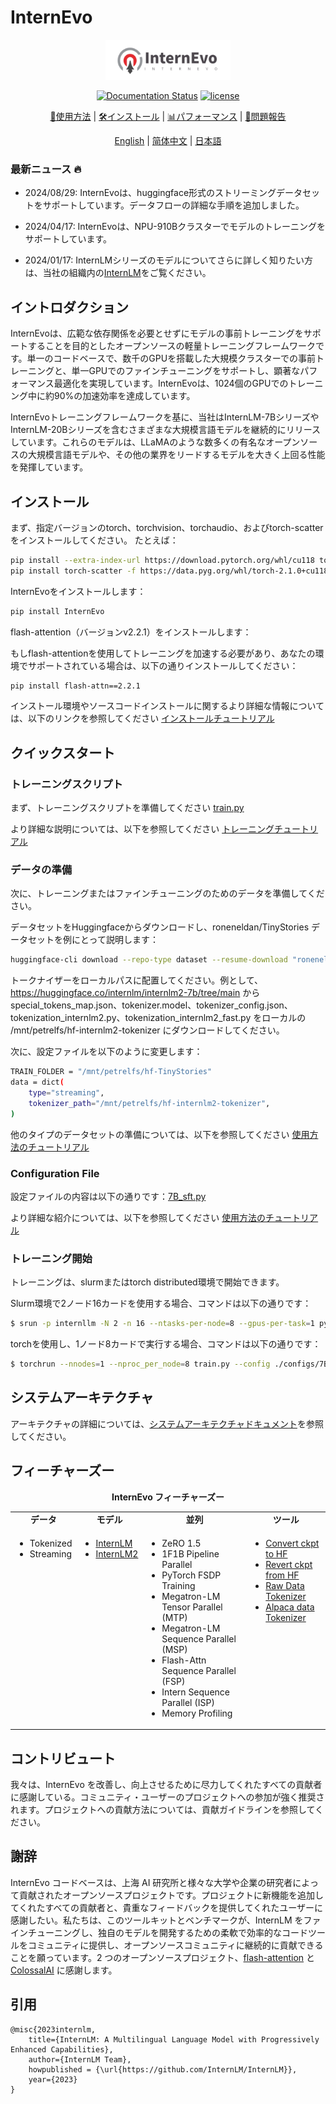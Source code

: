 # InternEvo

<div align="center">

<img src="./doc/imgs/InternEvo_logo.png" width="200"/>

[![Documentation Status](https://readthedocs.org/projects/internevo/badge/?version=latest)](https://internevo.readthedocs.io/zh_CN/latest/?badge=latest)
[![license](./doc/imgs/license.svg)](./LICENSE)

[📘使用方法](./doc/en/usage.md) |
[🛠️インストール](./doc/en/install.md) |
[📊パフォーマンス](./doc/en/train_performance.md) |
[🤔問題報告](https://github.com/InternLM/InternEvo/issues/new)

[English](./README.md) |
[简体中文](./README-zh-Hans.md) |
[日本語](./README-ja-JP.md)

</div>


### 最新ニュース 🔥

- 2024/08/29: InternEvoは、huggingface形式のストリーミングデータセットをサポートしています。データフローの詳細な手順を追加しました。

- 2024/04/17: InternEvoは、NPU-910Bクラスターでモデルのトレーニングをサポートしています。

- 2024/01/17: InternLMシリーズのモデルについてさらに詳しく知りたい方は、当社の組織内の[InternLM](https://github.com/InternLM/InternLM)をご覧ください。


## イントロダクション

InternEvoは、広範な依存関係を必要とせずにモデルの事前トレーニングをサポートすることを目的としたオープンソースの軽量トレーニングフレームワークです。単一のコードベースで、数千のGPUを搭載した大規模クラスターでの事前トレーニングと、単一GPUでのファインチューニングをサポートし、顕著なパフォーマンス最適化を実現しています。InternEvoは、1024個のGPUでのトレーニング中に約90%の加速効率を達成しています。

InternEvoトレーニングフレームワークを基に、当社はInternLM-7BシリーズやInternLM-20Bシリーズを含むさまざまな大規模言語モデルを継続的にリリースしています。これらのモデルは、LLaMAのような数多くの有名なオープンソースの大規模言語モデルや、その他の業界をリードするモデルを大きく上回る性能を発揮しています。

## インストール

まず、指定バージョンのtorch、torchvision、torchaudio、およびtorch-scatterをインストールしてください。
たとえば：
```bash
pip install --extra-index-url https://download.pytorch.org/whl/cu118 torch==2.1.0+cu118 torchvision==0.16.0+cu118 torchaudio==2.1.0+cu118
pip install torch-scatter -f https://data.pyg.org/whl/torch-2.1.0+cu118.html
```

InternEvoをインストールします：
```bash
pip install InternEvo
```

flash-attention（バージョンv2.2.1）をインストールします：

もしflash-attentionを使用してトレーニングを加速する必要があり、あなたの環境でサポートされている場合は、以下の通りインストールしてください：
```bash
pip install flash-attn==2.2.1
```

インストール環境やソースコードインストールに関するより詳細な情報については、以下のリンクを参照してください [インストールチュートリアル](https://internevo.readthedocs.io/en/latest/install.html#)

## クイックスタート

### トレーニングスクリプト

まず、トレーニングスクリプトを準備してください [train.py](https://github.com/InternLM/InternEvo/blob/develop/train.py)

より詳細な説明については、以下を参照してください [トレーニングチュートリアル](https://internevo.readthedocs.io/en/latest/training.html#)

### データの準備

次に、トレーニングまたはファインチューニングのためのデータを準備してください。

データセットをHuggingfaceからダウンロードし、roneneldan/TinyStories データセットを例にとって説明します：
```bash
huggingface-cli download --repo-type dataset --resume-download "roneneldan/TinyStories" --local-dir "/mnt/petrelfs/hf-TinyStories"
```

トークナイザーをローカルパスに配置してください。例として、https://huggingface.co/internlm/internlm2-7b/tree/main から special_tokens_map.json、tokenizer.model、tokenizer_config.json、tokenization_internlm2.py、tokenization_internlm2_fast.py をローカルの /mnt/petrelfs/hf-internlm2-tokenizer にダウンロードしてください。

次に、設定ファイルを以下のように変更します：
```bash
TRAIN_FOLDER = "/mnt/petrelfs/hf-TinyStories"
data = dict(
    type="streaming",
    tokenizer_path="/mnt/petrelfs/hf-internlm2-tokenizer",
)
```

他のタイプのデータセットの準備については、以下を参照してください [使用方法のチュートリアル](https://internevo.readthedocs.io/en/latest/usage.html#)

### Configuration File

設定ファイルの内容は以下の通りです：[7B_sft.py](https://github.com/InternLM/InternEvo/blob/develop/configs/7B_sft.py)

より詳細な紹介については、以下を参照してください [使用方法のチュートリアル](https://internevo.readthedocs.io/en/latest/usage.html#)

### トレーニング開始

トレーニングは、slurmまたはtorch distributed環境で開始できます。

Slurm環境で2ノード16カードを使用する場合、コマンドは以下の通りです：
```bash
$ srun -p internllm -N 2 -n 16 --ntasks-per-node=8 --gpus-per-task=1 python train.py --config ./configs/7B_sft.py
```

torchを使用し、1ノード8カードで実行する場合、コマンドは以下の通りです：
```bash
$ torchrun --nnodes=1 --nproc_per_node=8 train.py --config ./configs/7B_sft.py --launcher "torch"
```

## システムアーキテクチャ

アーキテクチャの詳細については、[システムアーキテクチャドキュメント](./doc/en/structure.md)を参照してください。

## フィーチャーズー

<div align="center">
  <b>InternEvo フィーチャーズー</b>
</div>
<table align="center">
  <tbody>
    <tr align="center" valign="bottom">
      <td>
        <b>データ</b>
      </td>
      <td>
        <b>モデル</b>
      </td>
      <td>
        <b>並列</b>
      </td>
      <td>
        <b>ツール</b>
      </td>
    </tr>
    <tr valign="top">
      <td>
      <ul>
        <li>Tokenized</li>
        <li>Streaming</li>
      </ul>
      </td>
      <td>
      <ul>
        <li><a href="configs/_base_/models/internlm/internlm_7B.py">InternLM</a></li>
        <li><a href="configs/_base_/models/internlm/internlm2_7B.py">InternLM2</a></li>
      </ul>
      </td>
      <td>
        <ul>
          <li>ZeRO 1.5</li>
          <li>1F1B Pipeline Parallel</li>
          <li>PyTorch FSDP Training</li>
          <li>Megatron-LM Tensor Parallel (MTP)</li>
          <li>Megatron-LM Sequence Parallel (MSP)</li>
          <li>Flash-Attn Sequence Parallel (FSP)</li>
          <li>Intern Sequence Parallel (ISP)</li>
          <li>Memory Profiling</li>
        </ul>
      </td>
      <td>
        <ul>
          <li><a href="tools/transformers/README.md">Convert ckpt to HF</a></li>
          <li><a href="tools/transformers/README.md">Revert ckpt from HF</a></li>
          <li><a href="tools/tokenizer.py">Raw Data Tokenizer</a></li>
          <li><a href="tools/alpaca_tokenizer.py">Alpaca data Tokenizer</a></li>
        </ul>
      </td>
    </tr>
</td>
    </tr>
  </tbody>
</table>

## コントリビュート

我々は、InternEvo を改善し、向上させるために尽力してくれたすべての貢献者に感謝している。コミュニティ・ユーザーのプロジェクトへの参加が強く推奨されます。プロジェクトへの貢献方法については、貢献ガイドラインを参照してください。

## 謝辞

InternEvo コードベースは、上海 AI 研究所と様々な大学や企業の研究者によって貢献されたオープンソースプロジェクトです。プロジェクトに新機能を追加してくれたすべての貢献者と、貴重なフィードバックを提供してくれたユーザーに感謝したい。私たちは、このツールキットとベンチマークが、InternLM をファインチューニングし、独自のモデルを開発するための柔軟で効率的なコードツールをコミュニティに提供し、オープンソースコミュニティに継続的に貢献できることを願っています。2 つのオープンソースプロジェクト、[flash-attention](https://github.com/HazyResearch/flash-attention) と [ColossalAI](https://github.com/hpcaitech/ColossalAI) に感謝します。

## 引用

```
@misc{2023internlm,
    title={InternLM: A Multilingual Language Model with Progressively Enhanced Capabilities},
    author={InternLM Team},
    howpublished = {\url{https://github.com/InternLM/InternLM}},
    year={2023}
}
```
